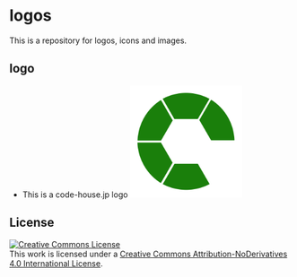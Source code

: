 # logos

This is a repository for logos, icons and images.

## logo

- This is a code-house.jp logo
    <img src="logo/codehouse_logo.png?raw=ture" alt="code-house.jp logo" width="200px">

## License

<a rel="license" href="http://creativecommons.org/licenses/by-nd/4.0/"><img alt="Creative Commons License" style="border-width:0" src="https://i.creativecommons.org/l/by-nd/4.0/88x31.png" /></a><br />This work is licensed under a <a rel="license" href="http://creativecommons.org/licenses/by-nd/4.0/">Creative Commons Attribution-NoDerivatives 4.0 International License</a>.

